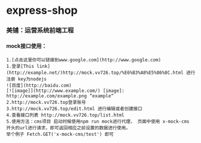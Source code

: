 # express-shop

### 美铺：运营系统前端工程


#### mock接口使用：
    1.[点击这里你可以链接到www.google.com](http://www.google.com)
    1.登录[This link](http://example.net/)http://mock.vv726.top/%E6%B3%A8%E5%86%8C.html 进行注册 key为nodejs 
    ![百度](http://baidu.com)
    [![image]](http://www.example.com/) [image]: http://example.com/example.png “example“
    2.http://mock.vv726.top登录账号
    3.http://mock.vv726.top/edit.html 进行编辑或者创建接口
    4.查看接口列表 http://mock.vv726.top/list.html 
    5.使用方法：cms项目 启动时候使用npm run mock进行代理， 页面中使用 x-mock-cms 开头的url进行请求，即可返回相应之前设置的数据进行使用。
    举个例子 Fetch.GET('x-mock-cms/test') 即可